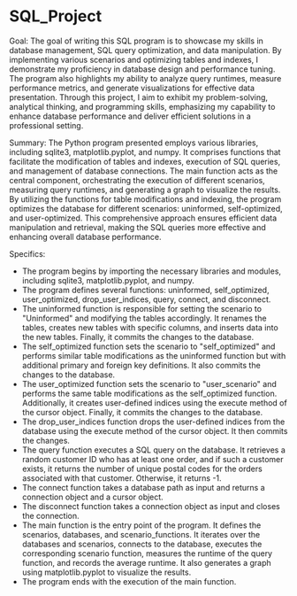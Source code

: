 # SQL_Project
Goal: The goal of writing this SQL program is to showcase my skills in database management, SQL query optimization, and data manipulation. By implementing various scenarios and optimizing tables and indexes, I demonstrate my proficiency in database design and performance tuning. The program also highlights my ability to analyze query runtimes, measure performance metrics, and generate visualizations for effective data presentation. Through this project, I aim to exhibit my problem-solving, analytical thinking, and programming skills, emphasizing my capability to enhance database performance and deliver efficient solutions in a professional setting.

Summary: The Python program presented employs various libraries, including sqlite3, matplotlib.pyplot, and numpy. It comprises functions that facilitate the modification of tables and indexes, execution of SQL queries, and management of database connections. The main function acts as the central component, orchestrating the execution of different scenarios, measuring query runtimes, and generating a graph to visualize the results. By utilizing the functions for table modifications and indexing, the program optimizes the database for different scenarios: uninformed, self-optimized, and user-optimized. This comprehensive approach ensures efficient data manipulation and retrieval, making the SQL queries more effective and enhancing overall database performance.

Specifics:
- The program begins by importing the necessary libraries and modules, including sqlite3, matplotlib.pyplot, and numpy.
- The program defines several functions: uninformed, self_optimized, user_optimized, drop_user_indices, query, connect, and disconnect.
- The uninformed function is responsible for setting the scenario to "Uninformed" and modifying the tables accordingly. It renames the tables, creates new tables with specific columns, and inserts data into the new tables. Finally, it commits the changes to the database.
- The self_optimized function sets the scenario to "self_optimized" and performs similar table modifications as the uninformed function but with additional primary and foreign key definitions. It also commits the changes to the database.
- The user_optimized function sets the scenario to "user_scenario" and performs the same table modifications as the self_optimized function. Additionally, it creates user-defined indices using the execute method of the cursor object. Finally, it commits the changes to the database.
- The drop_user_indices function drops the user-defined indices from the database using the execute method of the cursor object. It then commits the changes.
- The query function executes a SQL query on the database. It retrieves a random customer ID who has at least one order, and if such a customer exists, it returns the number of unique postal codes for the orders associated with that customer. Otherwise, it returns -1.
- The connect function takes a database path as input and returns a connection object and a cursor object.
- The disconnect function takes a connection object as input and closes the connection.
- The main function is the entry point of the program. It defines the scenarios, databases, and scenario_functions. It iterates over the databases and scenarios, connects to the database, executes the corresponding scenario function, measures the runtime of the query function, and records the average runtime. It also generates a graph using matplotlib.pyplot to visualize the results.
- The program ends with the execution of the main function.
